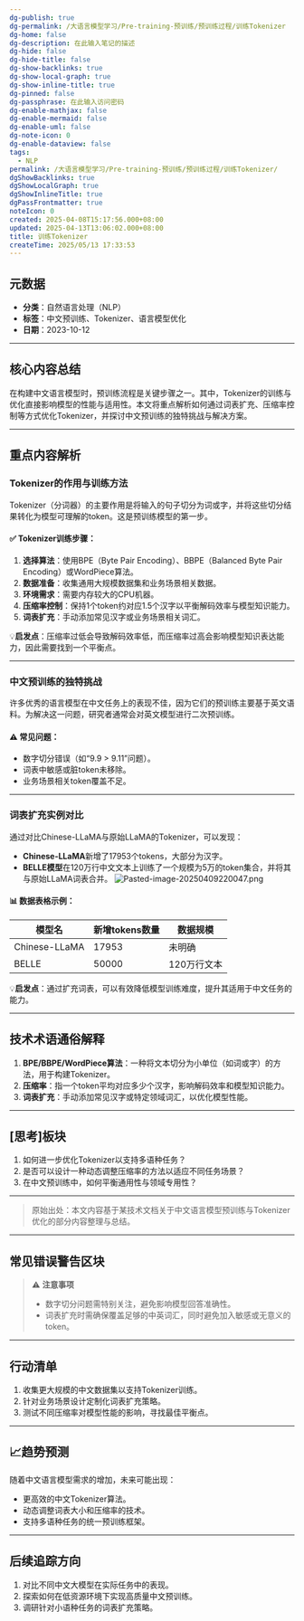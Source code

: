 ```yaml
---
dg-publish: true
dg-permalink: /大语言模型学习/Pre-training-预训练/预训练过程/训练Tokenizer
dg-home: false
dg-description: 在此输入笔记的描述
dg-hide: false
dg-hide-title: false
dg-show-backlinks: true
dg-show-local-graph: true
dg-show-inline-title: true
dg-pinned: false
dg-passphrase: 在此输入访问密码
dg-enable-mathjax: false
dg-enable-mermaid: false
dg-enable-uml: false
dg-note-icon: 0
dg-enable-dataview: false
tags:
  - NLP
permalink: /大语言模型学习/Pre-training-预训练/预训练过程/训练Tokenizer/
dgShowBacklinks: true
dgShowLocalGraph: true
dgShowInlineTitle: true
dgPassFrontmatter: true
noteIcon: 0
created: 2025-04-08T15:17:56.000+08:00
updated: 2025-04-13T13:06:02.000+08:00
title: 训练Tokenizer
createTime: 2025/05/13 17:33:53
---
```




## 元数据
- **分类**：自然语言处理（NLP）
- **标签**：中文预训练、Tokenizer、语言模型优化
- **日期**：2023-10-12

---



## 核心内容总结
在构建中文语言模型时，预训练流程是关键步骤之一。其中，Tokenizer的训练与优化直接影响模型的性能与适用性。本文将重点解析如何通过词表扩充、压缩率控制等方式优化Tokenizer，并探讨中文预训练的独特挑战与解决方案。

---



## 重点内容解析

### Tokenizer的作用与训练方法
Tokenizer（分词器）的主要作用是将输入的句子切分为词或字，并将这些切分结果转化为模型可理解的token。这是预训练模型的第一步。

#### ✅ Tokenizer训练步骤：
1. **选择算法**：使用BPE（Byte Pair Encoding）、BBPE（Balanced Byte Pair Encoding）或WordPiece算法。
2. **数据准备**：收集通用大规模数据集和业务场景相关数据。
3. **环境需求**：需要内存较大的CPU机器。
4. **压缩率控制**：保持1个token约对应1.5个汉字以平衡解码效率与模型知识能力。
5. **词表扩充**：手动添加常见汉字或业务场景相关词汇。

💡**启发点**：压缩率过低会导致解码效率低，而压缩率过高会影响模型知识表达能力，因此需要找到一个平衡点。

---


### 中文预训练的独特挑战
许多优秀的语言模型在中文任务上的表现不佳，因为它们的预训练主要基于英文语料。为解决这一问题，研究者通常会对英文模型进行二次预训练。

#### ⚠ 常见问题：
- 数字切分错误（如“9.9 > 9.11”问题）。
- 词表中敏感或脏token未移除。
- 业务场景相关token覆盖不足。

---


### 词表扩充实例对比
通过对比Chinese-LLaMA与原始LLaMA的Tokenizer，可以发现：
- **Chinese-LLaMA**新增了17953个tokens，大部分为汉字。
- **BELLE模型**在120万行中文文本上训练了一个规模为5万的token集合，并将其与原始LLaMA词表合并。
![Pasted-image-20250409220047.png](../../.vuepress/public/img/user/%E9%99%84%E4%BB%B6/Pasted%20image%2020250409220047.png)

#### 📊 数据表格示例：
| 模型名         | 新增tokens数量 | 数据规模       |
|----------------|---------------|---------------|
| Chinese-LLaMA | 17953         | 未明确        |
| BELLE         | 50000         | 120万行文本   |

💡**启发点**：通过扩充词表，可以有效降低模型训练难度，提升其适用于中文任务的能力。

---



## 技术术语通俗解释
1. **BPE/BBPE/WordPiece算法**：一种将文本切分为小单位（如词或字）的方法，用于构建Tokenizer。
2. **压缩率**：指一个token平均对应多少个汉字，影响解码效率和模型知识能力。
3. **词表扩充**：手动添加常见汉字或特定领域词汇，以优化模型性能。

---



## [思考]板块
1. 如何进一步优化Tokenizer以支持多语种任务？
2. 是否可以设计一种动态调整压缩率的方法以适应不同任务场景？
3. 在中文预训练中，如何平衡通用性与领域专用性？

---

> 原始出处：本文内容基于某技术文档关于中文语言模型预训练与Tokenizer优化的部分内容整理与总结。

---



## 常见错误警告区块
> ⚠ **注意事项**
> - 数字切分问题需特别关注，避免影响模型回答准确性。
> - 词表扩充时需确保覆盖足够的中英词汇，同时避免加入敏感或无意义的token。

---



## 行动清单
1. 收集更大规模的中文数据集以支持Tokenizer训练。
2. 针对业务场景设计定制化词表扩充策略。
3. 测试不同压缩率对模型性能的影响，寻找最佳平衡点。

---



## 📈趋势预测
随着中文语言模型需求的增加，未来可能出现：
- 更高效的中文Tokenizer算法。
- 动态调整词表大小和压缩率的技术。
- 支持多语种任务的统一预训练框架。

---



## 后续追踪方向
1. 对比不同中文大模型在实际任务中的表现。
2. 探索如何在低资源环境下实现高质量中文预训练。
3. 调研针对小语种任务的词表扩充策略。
